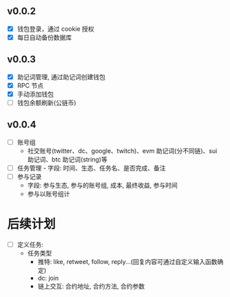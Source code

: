 ## v0.0.2

- [x] 钱包登录，通过 cookie 授权
- [x] 每日自动备份数据库

## v0.0.3

- [x] 助记词管理, 通过助记词创建钱包
- [x] RPC 节点
- [x] 手动添加钱包
- [ ] 钱包余额刷新(公链币)

## v0.0.4

- [ ] 账号组
  - 社交账号(twitter、dc、google、twitch)、evm 助记词(分不同链)、sui 助记词、btc 助记词(string)等
- [ ] 任务管理 - 字段: 时间、生态、任务名、是否完成、备注
- [ ] 参与记录
  - 字段: 参与生态, 参与的账号组, 成本, 最终收益, 参与时间
  - 参与以账号组计

# 后续计划

- [ ] 定义任务:
  - 任务类型
    - 推特: like, retweet, follow, reply...(回复内容可通过自定义输入函数确定)
    - dc: join
    - 链上交互: 合约地址, 合约方法, 合约参数
